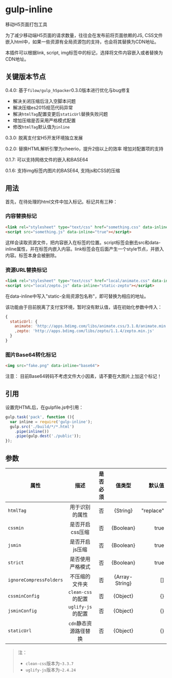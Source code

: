 # gulp-inline

移动H5页面打包工具

为了减少移动端H5页面的请求数量，往往会在发布前将页面依赖的JS, CSS文件嵌入html中，如果一些资源有全局资源包的支持，也会将其替换为CDN地址。

本插件可以根据link, script, img标签中的标记，选择将文件内容嵌入或者替换为CDN地址。

## 关键版本节点

0.4.0: 基于`filow/gulp_h5packer`0.3.0版本进行优化与bug修复
  - 解决关闭压缩后注入空脚本问题
  - 解决压缩es2015规范代码异常
  - 解决`htmlTag`配置变更后`staticUrl`替换失败问题
  - 增加压缩是否采用严格模式配置
  - 修改`htmlTag`默认值为`inline`

0.3.0: 脱离支付宝H5开发环境独立发展

0.2.0: 替换HTML解析引擎为cheerio，提升2倍以上的效率
       增加对配置项的支持

0.1.7: 可以支持网络文件的嵌入和BASE64

0.1.6: 支持img标签内图片的BASE64, 支持js和CSS的压缩


## 用法

首先，在待处理的html文件中加入标记。标记共有三种：

### 内容替换标记

```html
<link rel="stylesheet" type="text/css" href="something.css" data-inline="true">
<script src="something.js" data-inline="true"></script>
```

这样会读取资源文件，把内容嵌入在标签的位置。script标签会删去src和data-inline属性，并在标签内嵌入内容。link标签会在后面产生一个style节点，并嵌入内容。标签本身会被删除。

### 资源URL替换标记

```html
<link rel="stylesheet" type="text/css" href="local/animate.css" data-inline="static-animate">
<script src="local/zepto.js" data-inline="static-zepto"></script>
```

在data-inline中写入"static-全局资源包名称"，即可替换为相应的地址。

该功能由于目前脱离了支付宝环境，暂时没有默认值，请在初始化参数中传入：
```js
{
  staticUrl: {
    animate: 'http://apps.bdimg.com/libs/animate.css/3.1.0/animate.min.css'
    ,zepto: 'http://apps.bdimg.com/libs/zepto/1.1.4/zepto.min.js'
  }
}

```

### 图片Base64转化标记
```html
<img src="fake.png" data-inline="base64">
```
注意： 目前Base64转码不考虑文件大小因素，请不要在大图片上加这个标记！

## 引用
设置完HTML后，在gulpfile.js中引用：
```js
gulp.task('pack', function (){
  var inline = require('gulp-inline');
  gulp.src('./build/*/*.html')
    .pipe(inline())
    .pipe(gulp.dest('./public'));
});
```

## 参数

| 属性 | 描述 | 是否必须 | 值类型 | 默认值 |
|---- |:-------------:|:----:|:----:| ----:| 
| `htmlTag` | 用于识别的属性 | 否 | {String} | "replace" |
| `cssmin` | 是否开启css压缩 | 否 | {Boolean} | true |
| `jsmin` | 是否开启js压缩 | 否 | {Boolean} | true |
| `strict` | 是否使用严格模式 | 否 | {Boolean} | true |
| `ignoreCompressFolders` | 不压缩的文件夹 | 否 | {Array-String} | [] |
| `cssminConfig` | `clean-css`的配置 | 否 | {Object} | {} |
| `jsminConfig` | `uglify-js`的配置| 否 | {Object} | {} |
| `staticUrl` | `cdn`静态资源路径替换 | 否 | {Object} | {} |

> 注：
> - `clean-css`版本为`~3.3.7`
> - `uglify-js`版本为`~2.4.24`
